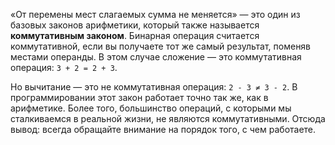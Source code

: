 «От перемены мест слагаемых сумма не меняется» — это один из базовых законов арифметики, который также называется **коммутативным законом**. Бинарная операция считается коммутативной, если вы получаете тот же самый результат, поменяв местами операнды. В этом случае сложение — это коммутативная операция: `3 + 2 = 2 + 3`.

Но вычитание — это не коммутативная операция: `2 - 3 ≠ 3 - 2`. В программировании этот закон работает точно так же, как в арифметике. Более того, большинство операций, с которыми мы сталкиваемся в реальной жизни, не являются коммутативными. Отсюда вывод: всегда обращайте внимание на порядок того, с чем работаете.
